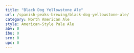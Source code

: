 ```yaml
---
title: "Black Dog Yellowstone Ale"
url: /spanish-peaks-brewing/black-dog-yellowstone-ale/
category: North American Ale
style: American-Style Pale Ale
abv: 0
ibu: 0
srm: 0
upc: 0
---
```



